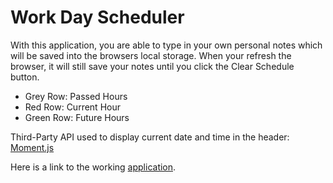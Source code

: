 # Work Day Scheduler 

With this application, you are able to type in your own personal notes which will be saved into the browsers local storage.  When your refresh the browser, it will still save your notes until you click the Clear Schedule button.  

* Grey Row: Passed Hours 
* Red Row: Current Hour
* Green Row: Future Hours

Third-Party API used to display current date and time in the header: [Moment.js](https://momentjs.com/)


Here is a link to the working [application](https://isaias2020.github.io/WorkDayScheduler/).  